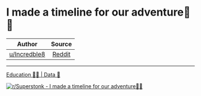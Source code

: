 I made a timeline for our adventure🚀🚀
=======================================

| Author       | Source       | 
| :-------------: |:-------------:|
|  [u/Incredble8](https://www.reddit.com/user/Incredble8/) | [Reddit](https://www.reddit.com/r/Superstonk/comments/n6w7iy/i_made_a_timeline_for_our_adventure/) | 

---


[Education 👨‍🏫 | Data 🔢](https://www.reddit.com/r/Superstonk/search?q=flair_name%3A%22Education%20%F0%9F%91%A8%E2%80%8D%F0%9F%8F%AB%20%7C%20Data%20%F0%9F%94%A2%22&restrict_sr=1)

[![r/Superstonk - I made a timeline for our adventure🚀🚀](https://preview.redd.it/19w7ctranox61.png?width=960&crop=smart&auto=webp&s=6e5dd3386838234425084fffc019b7ad97e36ada)](https://i.redd.it/19w7ctranox61.png)
